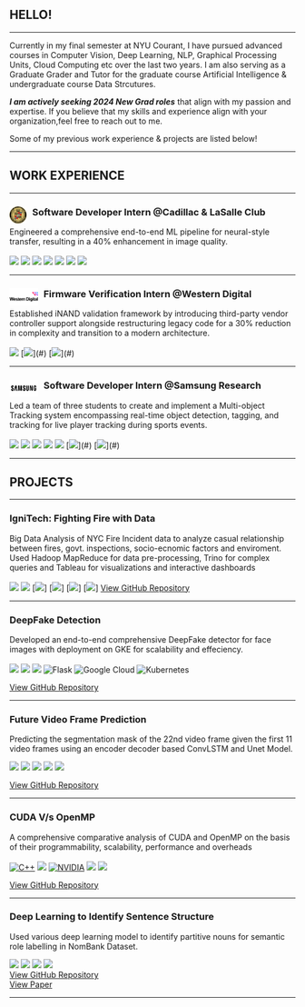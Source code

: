 ## HELLO!
---
Currently in my final semester at NYU Courant, I have pursued advanced courses in Computer Vision, Deep Learning, NLP, Graphical Processing Units, Cloud Computing etc over the last two years. I am also serving as a Graduate Grader and Tutor for the graduate course Artificial Intelligence & undergraduate course Data Strcutures.

_**I am actively seeking 2024 New Grad roles**_ that align with my passion and expertise. If you believe that my skills and experience align with your organization,feel free to reach out to me.

Some of my previous work experience & projects are listed below!

---
## WORK EXPERIENCE
---
### <img src="images\CLCMRC.png" alt="Cadillac Logo" width="30" height="30" align="left" style="margin-right: 10px;"> Software Developer Intern @Cadillac & LaSalle Club
Engineered a comprehensive end-to-end ML pipeline for neural-style transfer, resulting in a 40% enhancement in image quality.
<br><br>
[![](https://img.shields.io/badge/Python-3776AB?logo=Python&logoColor=white)](#)
[![](https://img.shields.io/badge/PyTorch-EE4C2C?logo=pytorch&logoColor=white)](#)
[![](https://img.shields.io/badge/HTML-E34F26?logo=HTML5&logoColor=white)](#)
[![](https://img.shields.io/badge/CSS-1572B6?logo=CSS3)](#)
[![](https://img.shields.io/badge/JavaScript-F7DF1E?logo=JavaScript&logoColor=black)](#)
[![](https://img.shields.io/badge/Django-092E20?logo=Django)](#)
[![](https://img.shields.io/badge/MySQL-4479A1?logo=MySQL&logoColor=white)](#)

---
### <img src="images\WDC.png" alt="Cadillac Logo" width="50" height="30" align="left" style="margin-right: 10px;"> Firmware Verification Intern @Western Digital
Established iNAND validation framework by introducing third-party vendor controller support alongside restructuring legacy code for a 30% reduction in complexity and transition to a modern architecture.
<br><br>
[![](https://img.shields.io/badge/C++-4479A1?logo=cplusplus&logoColor=white)](#)
[![](https://img.shields.io/badge/eMMC-white?)](#)
[![](https://img.shields.io/badge/Firmware%20Testing-grey?)](#)

---
### <img src="images\Samsung-logo.png" alt="Samsung Logo" width="50" height="30" align="left" style="margin-right: 10px;">Software Developer Intern @Samsung Research
Led a team of three students to create and implement a Multi-object Tracking system encompassing real-time object detection, tagging, and tracking for live player tracking during sports events.
<br><br>
[![](https://img.shields.io/badge/Python-3776AB?logo=Python&logoColor=white)](#)
[![](https://img.shields.io/badge/PyTorch-EE4C2C?logo=pytorch&logoColor=white)](#)
[![](https://img.shields.io/badge/OpenCV-5C3EE8?logo=OpenCV&logoColor=white)](#)
[![](https://img.shields.io/badge/scikit-F7931E?logo=scikit-learn&logoColor=white)](#)
[![](https://img.shields.io/badge/pandas-150458?logo=pandas&logoColor=white)](#)
[![](https://img.shields.io/badge/YOLO-white?)](#)
[![](https://img.shields.io/badge/DeepSORT-grey?)](#)

---
## PROJECTS
---
### IgniTech: Fighting Fire with Data
Big Data Analysis of NYC Fire Incident data to analyze casual relationship between fires, govt. inspections, socio-ecnomic factors and enviroment. Used Hadoop MapReduce for data pre-processing, Trino for complex queries and Tableau for visualizations and interactive dashboards
<br><br>
[![](https://img.shields.io/badge/Java-ED8B00?logo=openjdk&logoColor=white)](#)
[![](https://img.shields.io/badge/Python-3776AB?logo=Python&logoColor=white)](#)
[![](https://img.shields.io/badge/Apache%20Hadoop-66CCFF?logo=apachehadoop&logoColor=black)]
[![](https://img.shields.io/badge/Apache%20Hive-FDEE21?logo=apachehive&logoColor=black)]
[![](https://img.shields.io/badge/Tableau-E97627?logo=Tableau&logoColor=white)]
[![](https://img.shields.io/badge/Presto-5890FF.svg?logo=Presto&logoColor=white)]
<a href="https://github.com/Anoushka21/IgniTech" target="_blank">View GitHub Repository</a>

---
### DeepFake Detection
Developed an end-to-end comprehensive DeepFake detector for face images with deployment on GKE for scalability and effeciency. <br><br>
[![](https://img.shields.io/badge/Python-3776AB?logo=Python&logoColor=white)](#)
[![](https://img.shields.io/badge/PyTorch-EE4C2C?logo=pytorch&logoColor=white)](#)
[![](https://img.shields.io/badge/OpenCV-5C3EE8?logo=OpenCV&logoColor=white)](#)
![Flask](https://img.shields.io/badge/flask-%23000.svg?logo=flask&logoColor=white)
![Google Cloud](https://img.shields.io/badge/GoogleCloud-%234285F4.svg?logo=google-cloud&logoColor=white)
![Kubernetes](https://img.shields.io/badge/kubernetes-%23326ce5.svg?logo=kubernetes&logoColor=white)

<a href="https://github.com/Anoushka21/DeepFake-Detection" target="_blank">View GitHub Repository</a>

---
### Future Video Frame Prediction
Predicting the segmentation mask of the 22nd video frame given the first 11 video frames using an encoder decoder based ConvLSTM and Unet Model. 

[![](https://img.shields.io/badge/Python-3776AB?logo=Python&logoColor=white)](#)
[![](https://img.shields.io/badge/PyTorch-EE4C2C?logo=pytorch&logoColor=white)](#)
[![](https://img.shields.io/badge/OpenCV-5C3EE8?logo=OpenCV&logoColor=white)](#)
[![](https://img.shields.io/badge/ConvLSTM-white?logo=ConvLSTM)](#)
[![](https://img.shields.io/badge/GAN-grey?logo=GAN)](#)

<a href="https://github.com/Anoushka21/Future-Frame-Prediction-and-Segmentation" target="_blank">View GitHub Repository</a>

---
### CUDA V/s OpenMP
A comprehensive comparative analysis of CUDA and OpenMP on the basis of their programmability, scalability, performance and overheads <br><br>
[![C++](https://img.shields.io/badge/C++-00599C?logo=C%2B%2B&logoColor=white)](#)
[![](https://img.shields.io/badge/c-%2300599C.svg?logo=c&logoColor=white)](#)
[![NVIDIA](https://img.shields.io/badge/nVIDIA-%2376B900.svg?&logo=nVIDIA&logoColor=white)](#)
[![](https://img.shields.io/badge/OpenMP-grey?logo=OpenMP)](#)
[![](https://img.shields.io/badge/nvprof-white?logo=nvprof)](#)



<a href="https://github.com/Anoushka21/CUDA-vs-OpenMP" target="_blank">View GitHub Repository</a>

---
### Deep Learning to Identify Sentence Structure
Used various deep learning model to identify partitive nouns for semantic role labelling in NomBank Dataset.

[![](https://img.shields.io/badge/Python-3776AB?logo=Python&logoColor=white)](#)
[![](https://img.shields.io/badge/PyTorch-EE4C2C?logo=pytorch&logoColor=white)](#)
[![](https://img.shields.io/badge/Jupyter-white?logo=Jupyter)](#) 
[![](https://img.shields.io/badge/Hugging%20Face-FF6F00?logo=hugging%20face&logoColor=white)](#)
<br>
<a href="https://github.com/Anoushka21/Semantic-Role-Labelling-on-Nombank-Dataset" target="_blank">View GitHub Repository</a> <br>
<a href="https://drive.google.com/file/d/1oSSYjcFjBh8p4mo_gUisLHmg32Sm934s/view?usp=share_link" target="_blank">View Paper</a>

---
